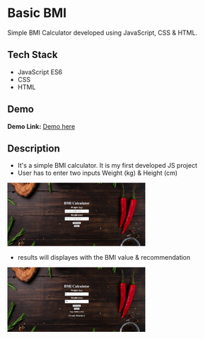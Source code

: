 # Basic BMI

Simple BMI Calculator developed using JavaScript, CSS & HTML. 


## Tech Stack

- JavaScript ES6
- CSS
- HTML


## Demo

**Demo Link:** 
<a href ='https://bmi-calculator-git-master-vthakar3-gmailcom.vercel.app/'>Demo here </a>

## Description

- It's a simple BMI calculator. It is my first developed JS project
- User has to enter two inputs Weight (kg) & Height (cm)

<img width="312" alt="UI_Gen" src="https://github.com/varunthaker/BMI-Calculator/blob/e38eafb52f74b5fe5e2cbe91eb743c4567e43c5a/BMI_GenUI.png">

- results will displayes with the BMI value & recommendation

<img width="312" alt="Win" src="https://github.com/varunthaker/BMI-Calculator/blob/ca21fa812ad5f65fb341c3b529c94ecbaf4538b4/MBI_Cal.png">

